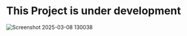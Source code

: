 # This Project is under development
![Screenshot 2025-03-08 130038](https://github.com/user-attachments/assets/7967be48-bbf6-4b54-b568-4b3ad4523d84)
